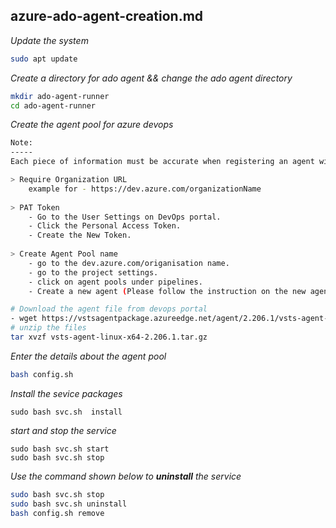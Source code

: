 ## azure-ado-agent-creation.md

_Update the system_

```bash
sudo apt update
```
_Create a directory for ado agent && change the ado agent directory_

```bash
mkdir ado-agent-runner
cd ado-agent-runner
``` 
_Create the agent pool for azure devops_

```bash
Note:
-----
Each piece of information must be accurate when registering an agent with an ado pool.

> Require Organization URL
    example for - https://dev.azure.com/organizationName
    
> PAT Token
    - Go to the User Settings on DevOps portal.
    - Click the Personal Access Token.
    - Create the New Token.
    
> Create Agent Pool name
    - go to the dev.azure.com/origanisation name.
    - go to the project settings.
    - click on agent pools under pipelines.
    - Create a new agent (Please follow the instruction on the new agent)

# Download the agent file from devops portal
- wget https://vstsagentpackage.azureedge.net/agent/2.206.1/vsts-agent-linux-x64-2.206.1.tar.gz
# unzip the files
tar xvzf vsts-agent-linux-x64-2.206.1.tar.gz
```

_Enter the details about the agent pool_

```bash
bash config.sh 
```

_Install the sevice packages_
```
sudo bash svc.sh  install
```

_start and stop the service_
```
sudo bash svc.sh start
sudo bash svc.sh stop
```


_Use the command shown below to **uninstall** the service_

```bash
sudo bash svc.sh stop
sudo bash svc.sh uninstall
bash config.sh remove
```
